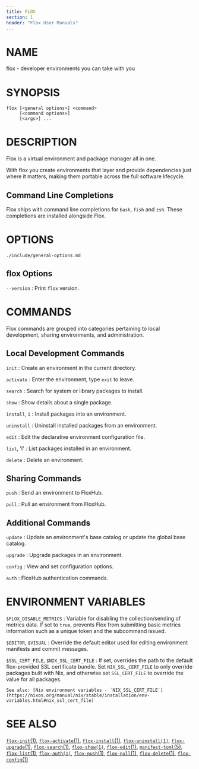 ```yaml
---
title: FLOX
section: 1
header: "Flox User Manuals"
...
```


# NAME

flox - developer environments you can take with you

# SYNOPSIS

```
flox [<general options>] <command>
     [<command options>]
     [<args>] ...
```

# DESCRIPTION

Flox is a virtual environment and package manager all in one.

With flox you create environments that layer and provide dependencies just
where it matters,
making them portable across the full software lifecycle.

## Command Line Completions

Flox ships with command line completions for `bash`, `fish` and `zsh`.
These completions are installed alongside Flox.

# OPTIONS

```{.include}
./include/general-options.md
```

## flox Options

`--version`
:   Print `flox` version.

# COMMANDS

Flox commands are grouped into categories pertaining to local development,
sharing environments, and administration.

## Local Development Commands

`init`
:   Create an environment in the current directory.

`activate`
:   Enter the environment, type `exit` to leave.

`search`
:   Search for system or library packages to install.

`show`
:   Show details about a single package.

`install`, `i`
:   Install packages into an environment.

`uninstall`
:   Uninstall installed packages from an environment.

`edit`
:   Edit the declarative environment configuration file.

`list`, 'l'
:   List packages installed in an environment.

`delete`
:   Delete an environment.

## Sharing Commands

`push`
:   Send an environment to FloxHub.

`pull`
:   Pull an environment from FloxHub.

## Additional Commands

`update`
:   Update an environment's base catalog or update the global base catalog.

`upgrade`
:   Upgrade packages in an environment.

`config`
:   View and set configuration options.

`auth`
:   FloxHub authentication commands.

# ENVIRONMENT VARIABLES

`$FLOX_DISABLE_METRICS`
:   Variable for disabling the collection/sending of metrics data.
    If set to `true`, prevents Flox from submitting basic metrics information
    such as a unique token and the subcommand issued.

`$EDITOR`, `$VISUAL`
:   Override the default editor used for editing environment manifests and commit messages.

`$SSL_CERT_FILE`, `$NIX_SSL_CERT_FILE`
:   If set, overrides the path to the default flox-provided SSL certificate bundle.
    Set `NIX_SSL_CERT_FILE` to only override packages built with Nix,
    and otherwise set `SSL_CERT_FILE` to override the value for all packages.

    See also: [Nix environment variables - `NIX_SSL_CERT_FILE`](https://nixos.org/manual/nix/stable/installation/env-variables.html#nix_ssl_cert_file)

# SEE ALSO

[`flox-init`(1)](./flox-init.md),
[`flox-activate`(1)](./flox-activate.md),
[`flox-install`(1)](./flox-install.md),
[`flox-uninstall(1)`](./flox-uninstall.md),
[`flox-upgrade`(1)](./flox-upgrade.md),
[`flox-search`(1)](./flox-search.md),
[`flox-show(1)`](./flox-show.md),
[`flox-edit`(1)](./flox-edit.md),
[`manifest-toml`(5)](./manifest.toml.md),
[`flox-list`(1)](./flox-list.md),
[`flox-auth(1)`](./flox-auth.md),
[`flox-push`(1)](./flox-push.md),
[`flox-pull`(1)](./flox-pull.md),
[`flox-delete`(1)](./flox-delete.md),
[`flox-config`(1)](./flox-config.md)
